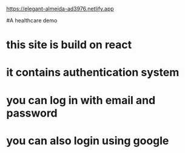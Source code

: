 https://elegant-almeida-ad3976.netlify.app

#A healthcare demo 
# this site is build on react
# it contains authentication system
# you can log in with email and password
# you can also login using google
